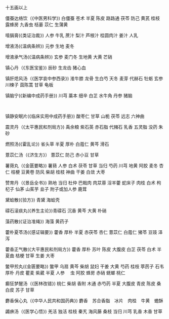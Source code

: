 十五画以上

僵蚕达络饮（《中医男科学》) 白僵蚕 苍术 半夏 陈皮 路路通 茯苓 防己 黄芪 桂枝 露蜂房 九香虫 栝蒌 苡仁 生蒲黄

噎膈膏(《类证治裁》) 人参 牛乳 蔗汁 梨汁 芦根汁 桂圆肉汁 姜汁 人乳

增液汤(《温病条辨》) 元参 生地 麦冬

增液承气汤(《温病条辨》) 玄参 麦门冬 生地黄 大黄 芒硝

镇心丹（《东医宝鉴》) 辰砂 生龙齿 猪心血

镇肝熄风汤（《医学哀中参西录》) 淮牛膝 龙骨 生白芍 天冬 麦芽 代赫石 牡蛎 玄参 川楝子 茵陈蒿 甘草 龟板

镇脑宁(《新编中成药手册》) 川芎 藁本 细辛 白芷 水牛角 丹参 猪脑

 

镇静安眠片(《临床实用中成药手册》) 酸枣仁 甘草 山栀 茯苓 远志 六神曲

震灵丹（《太平惠民和剂局方》) 禹余粮 紫石英 赤石脂 代赭石 乳香 五灵脂 没药 朱砂

燃照汤(《霍乱论》) 省头草 半夏 厚朴 白蔻仁 黄芩 滑石 

薏苡仁汤（《济生方》） 薏苡仁 防己 赤小豆 甘草

薯蓣丸（《金匮要略》) 薯蓣 人参 白术 茯苓 甘草 当归 芍药 川芎 地黄 阿胶 麦冬 杏仁 桔梗 豆黄卷 防风 柴胡 桂枝 神曲 干姜 白敛 大枣

赞育丹（《景岳全书》) 熟地 当归 杜仲 巴戟肉 肉苁蓉 淫羊藿 蛇床子 肉桂 白术 枸杞子 仙茅 山茱芋 韭子 附子或加人参 鹿茸

黛蛤散(《验方》) 青黛 海蛤壳

礞石滚痰丸(《养生主论》)青礞石 沉香 黄芩 大黄 朴硝

藻药散(《证治准绳》) 海藻 黄药子

藿朴夏苓汤(《感证辑要》) 藿香 厚朴 半夏 赤茯苓 杏仁 薏苡仁 白蔻仁 猪苓 豆豉 泽泻

藿香正气散(《大平惠民和剂局方》) 藿香 厚朴 苏叶 陈皮 大腹皮 白芷 茯苓 白术 半夏曲 桔梗 甘草 生姜 大枣

鳖甲煎丸(《金匮要略》) 鳖甲 乌扇 黄芩 柴胡 鼠妇 干姜 大黄 芍药 桂枝 葶苈子 石韦 厚朴 丹皮 瞿麦 紫葳 半夏 人参 　虫 阿胶 蜂房 赤硝 蜣螂 桃仁

癫狂梦醒汤（《医林改错》) 桃仁 柴胡 香附 木通 赤芍药 半夏 大腹皮 青皮 陈皮 桑白皮 苏子 甘草

麝香保心丸（《中华人民共和国药典》) 麝香　苏合香脂　冰片　肉桂　牛黄　蟾酥

蠲痹汤（《医学心悟》) 羌活 独活 桂枝 秦艽 海风藤 桑枝 当归 川芎 乳香 木香 甘草

